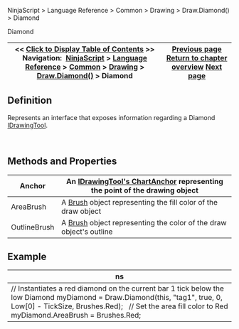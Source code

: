 ﻿


NinjaScript \> Language Reference \> Common \> Drawing \> Draw.Diamond() \> Diamond






















Diamond







| \<\< [Click to Display Table of Contents](diamond.md) \>\> **Navigation:**     [NinjaScript](ninjascript-1.md) \> [Language Reference](language_reference_wip-1.md) \> [Common](common-1.md) \> [Drawing](drawing-1.md) \> [Draw.Diamond()](draw_diamond-1.md) \> Diamond | [Previous page](draw_diamond-1.md) [Return to chapter overview](draw_diamond-1.md) [Next page](draw_dot-1.md) |
| --- | --- |











## Definition


Represents an interface that exposes information regarding a Diamond [IDrawingTool](idrawingtool-1.md).


 


## Methods and Properties




| Anchor | An [IDrawingTool's ChartAnchor](idrawingtool-1.htm#chartanchor) representing the point of the drawing object |
| --- | --- |
| AreaBrush | A [Brush](http://msdn.microsoft.com/en-us/library/system.windows.media.brush(v=vs.110).aspx) object representing the fill color of the draw object |
| OutlineBrush | A [Brush](http://msdn.microsoft.com/en-us/library/system.windows.media.brush(v=vs.110).aspx) object representing the color of the draw object's outline |



## 


## 


## Example




| ns |
| --- |
| // Instantiates a red diamond on the current bar 1 tick below the low Diamond myDiamond \= Draw.Diamond(this, "tag1", true, 0, Low\[0] \- TickSize, Brushes.Red);   // Set the area fill color to Red myDiamond.AreaBrush \= Brushes.Red; |









